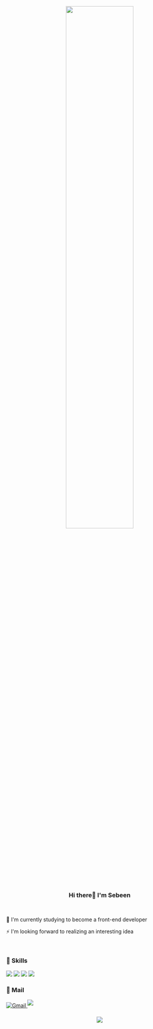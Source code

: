 <div align="center">
<img src="https://i.imgur.com/kMvnYUB.gif" align="center" style="width: 60%" />
</div>

<br/>

### <div align="center">Hi there👋 I'm Sebeen</div>  
<br/>
  

 🌱 I'm currently studying to become a front-end developer

 ⚡ I'm looking forward to realizing an interesting idea

  

<br/>  



### 🌱 Skills
<p align="leftr"><img src="https://img.shields.io/badge/HTML5|★★☆☆☆-E34F26?style=flat-square&logo=HTML5&logoColor=white"/></a>
<img src="https://img.shields.io/badge/CSS|★★☆☆☆-1572B6?style=flat-square&logo=CSS3&logoColor=white"/></a>
<img src="https://img.shields.io/badge/JavaScript|★☆☆☆☆-F7DF1E?style=flat-square&logo=JavaScript&logoColor=white"/></a>
<img src="https://img.shields.io/badge/React|☆☆☆☆☆-61DAFB?style=flat-square&logo=React&logoColor=white"/></a>
<!-- <img src="https://img.shields.io/badge/Amazon AWS|★☆☆☆☆-232F3E?style=flat-square&logo=Amazon%20AWS&logoColor=white"/></a> -->
<!-- <img src="https://img.shields.io/badge/Github|★★☆☆☆-181717?style=flat-square&logo=Github&logoColor=white"/></p> -->

### 📮 Mail  
<div align="left">
<a href="mailto:thisSummer21.xx@gmail.com" target="_blank">
<img src=https://img.shields.io/badge/Gmail-EA4335?&style=flat-square&logo=Gmail&logoColor=white alt=Gmail style="margin-bottom: 5px;" />
</a>  
<a href="mailto:sb0305@naver.com" target="_blank">
<img src=https://img.shields.io/badge/Naver-03C75A?&style=flat-square&logo=Naver&logoColor=white style="margin-bottom: 5px;" />
</a>
</div> 

<br/>

<!-- # <div align="center">![Anurag's GitHub stats](https://github-readme-stats.vercel.app/api?username=th1s-Summer&show_icons=true&theme=tokyonight)</div>  -->

<div align="center">
<img src="https://komarev.com/ghpvc/?username=th1s-summer&&style=flat-square" align="center" />
</div>  
